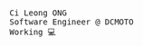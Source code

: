 <samp>
    Ci Leong ONG
    <br>
    Software Engineer @ DCMOTO
    <br>
    Working 💻
    <br>
</samp>
